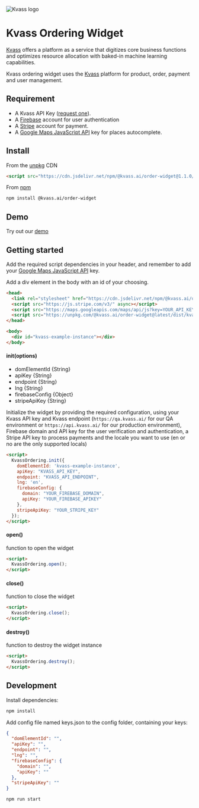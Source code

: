 ![Kvass logo](http://res.cloudinary.com/dftspnwxo/image/upload/v1527581938/kvass_logo_sc7xlm.svg)

# Kvass Ordering Widget
[Kvass](https://kvass.ai) offers a platform as a service that digitizes core business functions and optimizes resource allocation with baked-in machine learning capabilities.

Kvass ordering widget uses the [Kvass](https://kvass.ai) platform for product, order, payment and user management.


## Requirement

- A Kvass API Key ([request one](mailto:hello@kvass.ai)).
- A [Firebase](https://firebase.com/) account for user authentication
- A [Stripe](https://stripe.com/) account for payment.
- A [Google Maps JavaScript API](https://developers.google.com/maps/documentation/javascript/) key for places autocomplete.

## Install

From the [unpkg](https://unpkg.com/) CDN

```html
<script src="https://cdn.jsdelivr.net/npm/@kvass.ai/order-widget@1.1.0/dist/kvass.bundle.min.js"></script>
```

From [npm](https://npmjs.org)

```sh
npm install @kvass.ai/order-widget
```

## Demo
Try out our [demo](https://kvassAI.github.io/order-widget/demo/index.html)

## Getting started
Add the required script dependencies in your header, and remember to add your [Google Maps JavaScript API](https://developers.google.com/maps/documentation/javascript/) key.

Add a div element in the body with an id of your choosing.

```html
<head>
  <link rel="stylesheet" href="https://cdn.jsdelivr.net/npm/@kvass.ai/order-widget@1.1.0/dist/kvass.css">
  <script src="https://js.stripe.com/v3/" async></script>
  <script src="https://maps.googleapis.com/maps/api/js?key=YOUR_API_KEY&libraries=places"></script>
  <script src="https://unpkg.com/@kvass.ai/order-widget@latest/dist/kvass.bundle.js"></script>
</head>

<body>
  <div id="kvass-example-instance"></div>
</body>
```

#### init(options)

- domElementId {String}
- apiKey {String}
- endpoint {String}
- lng {String}
- firebaseConfig {Object}
- stripeApiKey {String}

Initialize the widget by providing the required configuration, using your Kvass API key and Kvass endpoint (`https://qa.kvass.ai/` for our QA environment or `https://api.kvass.ai/` for our production environment), Firebase domain and API key for the user verification and authentication, a Stripe API key to process payments and the locale you want to use (en or no are the only supported locals)

```html
<script>
  KvassOrdering.init({
    domElementId: 'kvass-example-instance',
    apiKey: "KVASS_API_KEY",
    endpoint: "KVASS_API_ENDPOINT",
    lng: 'en',
    firebaseConfig: {
      domain: "YOUR_FIREBASE_DOMAIN",
      apiKey: "YOUR_FIREBASE_APIKEY"
    },
    stripeApiKey: "YOUR_STRIPE_KEY"
  });
</script>
```

#### open()

function to open the widget

```html
<script>
  KvassOrdering.open();
</script>
```

#### close()

function to close the widget

```html
<script>
  KvassOrdering.close();
</script>
```

#### destroy()

function to destroy the widget instance

```html
<script>
  KvassOrdering.destroy();
</script>
```

## Development

Install dependencies:

```sh
npm install
```
Add config file named keys.json to the config folder, containing your keys:

```json
{
  "domElementId": "",
  "apiKey": "",
  "endpoint": "",
  "lng": "",
  "firebaseConfig": {
    "domain": "",
    "apiKey": ""
  },
  "stripeApiKey": ""
}
```

```sh
npm run start
```
